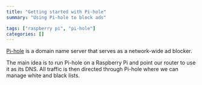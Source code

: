 ```yaml
---
title: "Getting started with Pi-hole"
summary: "Using Pi-hole to block ads"

tags: ["raspberry pi", "pi-hole"]
categories: []
---
```


[Pi-hole](https://pi-hole.net/) is a domain name server that serves as a network-wide ad blocker.

The main idea is to run Pi-hole on a Raspberry Pi and point our router to use it as its DNS. All traffic is then directed through Pi-hole where we can manage white and black lists.
